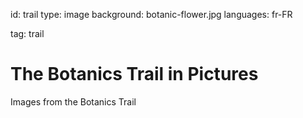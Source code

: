 id: trail
type: image
background: botanic-flower.jpg
languages: fr-FR

tag: trail

# The Botanics Trail in Pictures

Images from the Botanics Trail